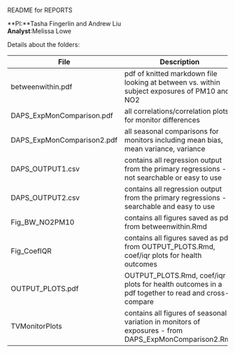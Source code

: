 README for REPORTS

**PI:**Tasha Fingerlin and Andrew Liu  
**Analyst**:Melissa Lowe  

Details about the folders:

File | Description
---|---------------------------------------------------------------------
betweenwithin.pdf | pdf of knitted markdown file looking at between vs. within subject exposures of PM10 and NO2
DAPS_ExpMonComparison.pdf | all correlations/correlation plots for monitor differences
DAPS_ExpMonComparison2.pdf | all seasonal comparisons for monitors including mean bias, mean variance, variance
DAPS_OUTPUT1.csv | contains all regression output from the primary regressions - not searchable or easy to use
DAPS_OUTPUT2.csv | contains all regression output from the primary regressions - searchable and easy to use
Fig_BW_NO2PM10 | contains all figures saved as pdfs from betweenwithin.Rmd
Fig_CoefIQR | contains all figures saved as pdfs from OUTPUT_PLOTS.Rmd, coef/iqr plots for health outcomes
OUTPUT_PLOTS.pdf | OUTPUT_PLOTS.Rmd, coef/iqr plots for health outcomes  in a pdf together to read and cross-compare
TVMonitorPlots | contains all figures of seasonal variation in monitors of exposures - from DAPS_ExpMonComparison2.Rmd
